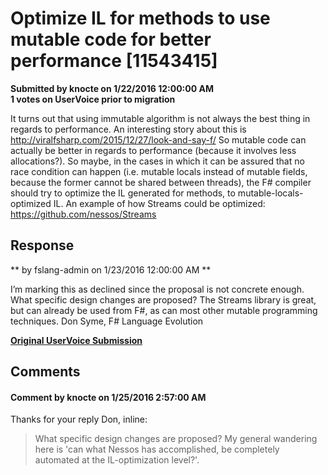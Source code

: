 # Optimize IL for methods to use mutable code for better performance [11543415] #

**Submitted by knocte on 1/22/2016 12:00:00 AM**  
**1 votes on UserVoice prior to migration**  

It turns out that using immutable algorithm is not always the best thing in regards to performance. An interesting story about this is http://viralfsharp.com/2015/12/27/look-and-say-f/
So mutable code can actually be better in regards to performance (because it involves less allocations?). So maybe, in the cases in which it can be assured that no race condition can happen (i.e. mutable locals instead of mutable fields, because the former cannot be shared between threads), the F# compiler should try to optimize the IL generated for methods, to mutable-locals-optimized IL.
An example of how Streams could be optimized: https://github.com/nessos/Streams



## Response ##
** by fslang-admin on 1/23/2016 12:00:00 AM **

I’m marking this as declined since the proposal is not concrete enough. What specific design changes are proposed?
The Streams library is great, but can already be used from F#, as can most other mutable programming techniques.
Don Syme, F# Language Evolution


**[Original UserVoice Submission](https://fslang.uservoice.com/forums/245727-f-language/suggestions/11543415)**


## Comments ##


#### Comment by knocte on 1/25/2016 2:57:00 AM ####
Thanks for your reply Don, inline:
> What specific design changes are proposed?
My general wandering here is 'can what Nessos has accomplished, be completely automated at the IL-optimization level?'.

